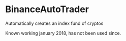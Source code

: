 # BinanceAutoTrader
Automatically creates an index fund of cryptos

Known working january 2018, has not been used since. 
